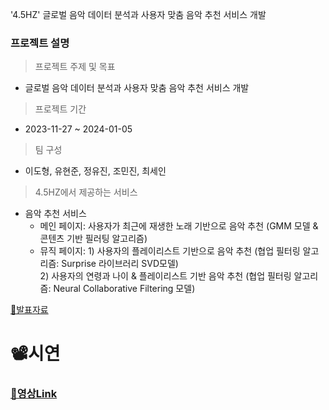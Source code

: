 '4.5HZ' 글로벌 음악 데이터 분석과 사용자 맞춤 음악 추천 서비스 개발

### 프로젝트 설명

> 프로젝트 주제 및 목표
  - 글로벌 음악 데이터 분석과 사용자 맞춤 음악 추천 서비스 개발

> 프로젝트 기간
  - 2023-11-27 ~ 2024-01-05

> 팀 구성
- 이도형, 유현준, 정유진, 조민진, 최세인

> 4.5HZ에서 제공하는 서비스
 - 음악 추천 서비스
    - 메인 페이지: 사용자가 최근에 재생한 노래 기반으로 음악 추천 (GMM 모델 & 콘텐츠 기반 필러팅 알고리즘)
    - 뮤직 페이지: 1) 사용자의 플레이리스트 기반으로 음악 추천  (협업 필터링 알고리즘: Surprise 라이브러리 SVD모델) <br>
                  2) 사용자의 연령과 나이 & 플레이리스트 기반 음악 추천 (협업 필터링 알고리즘: Neural Collaborative Filtering 모델)

    
[🔗발표자료](<https://github.com/figure-2/MULTI_PJT2_4.5HZ/blob/master/6.%20Project%20Results/(D29)_4.5HZ_%EB%B0%9C%ED%91%9C%EC%9E%90%EB%A3%8C.pdf>)
# 📽시연
### [🔗영상Link](https://www.youtube.com/watch?v=Qgy6noP63Cg) 
